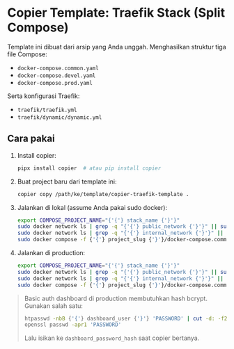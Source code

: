 # Copier Template: Traefik Stack (Split Compose)

Template ini dibuat dari arsip yang Anda unggah. Menghasilkan struktur tiga file Compose:
- `docker-compose.common.yaml`
- `docker-compose.devel.yaml`
- `docker-compose.prod.yaml`

Serta konfigurasi Traefik:
- `traefik/traefik.yml`
- `traefik/dynamic/dynamic.yml`

## Cara pakai

1. Install copier:
   ```bash
   pipx install copier  # atau pip install copier
   ```

2. Buat project baru dari template ini:
   ```bash
   copier copy /path/ke/template/copier-traefik-template .
   ```

3. Jalankan di lokal (assume Anda pakai sudo docker):
   ```bash
   export COMPOSE_PROJECT_NAME="{'{'} stack_name {'}'}"
   sudo docker network ls | grep -q "{'{'} public_network {'}'}" || sudo docker network create "{'{'} public_network {'}'}"
   sudo docker network ls | grep -q "{'{'} internal_network {'}'}" || sudo docker network create "{'{'} internal_network {'}'}"
   sudo docker compose -f {'{'} project_slug {'}'}/docker-compose.common.yaml -f {'{'} project_slug {'}'}/docker-compose.devel.yaml up -d
   ```

4. Jalankan di production:
   ```bash
   export COMPOSE_PROJECT_NAME="{'{'} stack_name {'}'}"
   sudo docker network ls | grep -q "{'{'} public_network {'}'}" || sudo docker network create "{'{'} public_network {'}'}"
   sudo docker network ls | grep -q "{'{'} internal_network {'}'}" || sudo docker network create "{'{'} internal_network {'}'}"
   sudo docker compose -f {'{'} project_slug {'}'}/docker-compose.common.yaml -f {'{'} project_slug {'}'}/docker-compose.prod.yaml up -d
   ```

> Basic auth dashboard di production membutuhkan hash bcrypt. Gunakan salah satu:
> ```bash
> htpasswd -nbB {'{'} dashboard_user {'}'} 'PASSWORD' | cut -d: -f2
> openssl passwd -apr1 'PASSWORD'
> ```
> Lalu isikan ke `dashboard_password_hash` saat copier bertanya.

